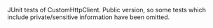 
JUnit tests of CustomHttpClient.
Public version, so some tests which include private/sensitive information have been omitted.
